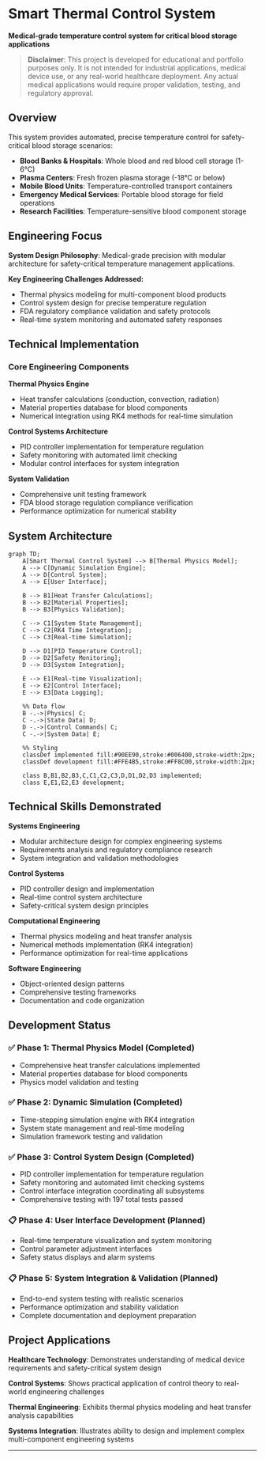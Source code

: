 # Smart Thermal Control System

**Medical-grade temperature control system for critical blood storage applications**

> **Disclaimer**: This project is developed for educational and portfolio purposes only. It is not intended for industrial applications, medical device use, or any real-world healthcare deployment. Any actual medical applications would require proper validation, testing, and regulatory approval.

## Overview

This system provides automated, precise temperature control for safety-critical blood storage scenarios:

- **Blood Banks & Hospitals**: Whole blood and red blood cell storage (1-6°C)
- **Plasma Centers**: Fresh frozen plasma storage (-18°C or below)  
- **Mobile Blood Units**: Temperature-controlled transport containers
- **Emergency Medical Services**: Portable blood storage for field operations
- **Research Facilities**: Temperature-sensitive blood component storage

## Engineering Focus

**System Design Philosophy**: Medical-grade precision with modular architecture for safety-critical temperature management applications.

**Key Engineering Challenges Addressed:**
- Thermal physics modeling for multi-component blood products
- Control system design for precise temperature regulation
- FDA regulatory compliance validation and safety protocols
- Real-time system monitoring and automated safety responses

## Technical Implementation

### Core Engineering Components

**Thermal Physics Engine**
- Heat transfer calculations (conduction, convection, radiation)
- Material properties database for blood components
- Numerical integration using RK4 methods for real-time simulation

**Control Systems Architecture**
- PID controller implementation for temperature regulation
- Safety monitoring with automated limit checking
- Modular control interfaces for system integration

**System Validation**
- Comprehensive unit testing framework
- FDA blood storage regulation compliance verification
- Performance optimization for numerical stability

## System Architecture

```mermaid
graph TD;
    A[Smart Thermal Control System] --> B[Thermal Physics Model];
    A --> C[Dynamic Simulation Engine];
    A --> D[Control System];
    A --> E[User Interface];
    
    B --> B1[Heat Transfer Calculations];
    B --> B2[Material Properties];
    B --> B3[Physics Validation];
    
    C --> C1[System State Management];
    C --> C2[RK4 Time Integration];
    C --> C3[Real-time Simulation];
    
    D --> D1[PID Temperature Control];
    D --> D2[Safety Monitoring];
    D --> D3[System Integration];
    
    E --> E1[Real-time Visualization];
    E --> E2[Control Interface];
    E --> E3[Data Logging];
    
    %% Data flow
    B -.->|Physics| C;
    C -.->|State Data| D;
    D -.->|Control Commands| C;
    C -.->|System Data| E;
    
    %% Styling
    classDef implemented fill:#90EE90,stroke:#006400,stroke-width:2px;
    classDef development fill:#FFE4B5,stroke:#FF8C00,stroke-width:2px;
    
    class B,B1,B2,B3,C,C1,C2,C3,D,D1,D2,D3 implemented;
    class E,E1,E2,E3 development;
```

## Technical Skills Demonstrated

**Systems Engineering**
- Modular architecture design for complex engineering systems
- Requirements analysis and regulatory compliance research
- System integration and validation methodologies

**Control Systems**
- PID controller design and implementation
- Real-time control system architecture
- Safety-critical system design principles

**Computational Engineering**
- Thermal physics modeling and heat transfer analysis
- Numerical methods implementation (RK4 integration)
- Performance optimization for real-time applications

**Software Engineering**
- Object-oriented design patterns
- Comprehensive testing frameworks
- Documentation and code organization

## Development Status

### ✅ Phase 1: Thermal Physics Model (Completed)
- Comprehensive heat transfer calculations implemented
- Material properties database for blood components
- Physics model validation and testing

### ✅ Phase 2: Dynamic Simulation (Completed) 
- Time-stepping simulation engine with RK4 integration
- System state management and real-time modeling
- Simulation framework testing and validation

### ✅ Phase 3: Control System Design (Completed)
- PID controller implementation for temperature regulation
- Safety monitoring and automated limit checking systems
- Control interface integration coordinating all subsystems
- Comprehensive testing with 197 total tests passed

### 📋 Phase 4: User Interface Development (Planned)
- Real-time temperature visualization and system monitoring
- Control parameter adjustment interfaces
- Safety status displays and alarm systems

### 📋 Phase 5: System Integration & Validation (Planned)
- End-to-end system testing with realistic scenarios
- Performance optimization and stability validation
- Complete documentation and deployment preparation

## Project Applications

**Healthcare Technology**: Demonstrates understanding of medical device requirements and safety-critical system design

**Control Systems**: Shows practical application of control theory to real-world engineering challenges

**Thermal Engineering**: Exhibits thermal physics modeling and heat transfer analysis capabilities

**Systems Integration**: Illustrates ability to design and implement complex multi-component engineering systems

---